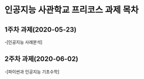 # 인공지능 사관학교 프리코스 과제 목차

## 1주차 과제(2020-05-23)

-[인공지능 사례분석]

## 2주차 과제(2020-06-02)

-[파이썬과 인공지능 기초수학]
